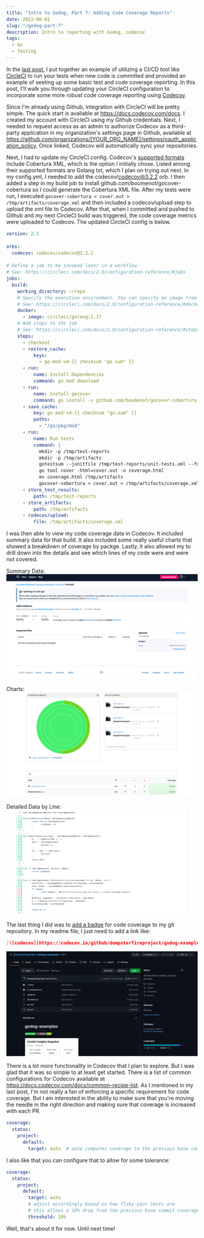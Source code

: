 ```yaml
---
title: "Intro to Godog, Part 7: Adding Code Coverage Reports"
date: 2022-06-01
slug: "/godog-part-7"
description: Intro to reporting with Godog, codecov
tags:
  - Go
  - Testing
---
```


In the [last post](https://thedumpsterfireproject.com/godog-part-6), I put together an example of utilizing
a CI/CD tool like [CircleCI](https://circleci.com) to run your tests when new code is committed and provided
an example of seeting up some basic test and code coverage reporting. In this post, I'll walk you through
updating your CircleCI configuration to incorporate some more robust code coverage reporting using 
[Codecov](https://about.codecov.io).

Since I'm already using Github, integration with CircleCI will be pretty simple. The quick start is available
at https://docs.codecov.com/docs. I created my account with CircleCI using my Github credentials. Next, I needed
to request access as an admin to authorize Codecov as a third-party application in my organization's settings
page in Github, available at https://github.com/organizations/[YOUR_ORG_NAME]/settings/oauth_application_policy.
Once linked, Codecov will automatically sync your repositories.

Next, I had to update my CircleCI config. Codecov's [supported formats](https://docs.codecov.com/docs/supported-report-formats)
include Cobertura XML, which is the option I initially chose. Listed among their supported formats are Golang txt,
which I plan on trying out next. In my config.yml, I needed to add the codecov/codecov@3.2.2 orb. I then
added a step in my build job to install github.com/boumenot/gocover-cobertura so I could generate the Cobertura XML
file. After my tests were run, I executed `gocover-cobertura < cover.out > /tmp/artifacts/coverage.xml` and then
included a codecov/upload step to upload the xml file to Codecov. After that, when I committed and pushed to Github
and my next CircleCI build was triggered, the code coverage metrics were uploaded to Codecov. The updated
CircleCI config is below.

```yaml
version: 2.1

orbs:
  codecov: codecov/codecov@3.2.2

# Define a job to be invoked later in a workflow.
# See: https://circleci.com/docs/2.0/configuration-reference/#jobs
jobs:
  build:
    working_directory: ~/repo
    # Specify the execution environment. You can specify an image from Dockerhub or use one of our Convenience Images from CircleCI's Developer Hub.
    # See: https://circleci.com/docs/2.0/configuration-reference/#docker-machine-macos-windows-executor
    docker:
      - image: circleci/golang:1.17
    # Add steps to the job
    # See: https://circleci.com/docs/2.0/configuration-reference/#steps
    steps:
      - checkout
      - restore_cache:
          keys:
            - go-mod-v4-{{ checksum "go.sum" }}
      - run:
          name: Install Dependencies
          command: go mod download
      - run:
          name: Install gocover
          command: go install -v github.com/boumenot/gocover-cobertura
      - save_cache:
          key: go-mod-v4-{{ checksum "go.sum" }}
          paths:
            - "/go/pkg/mod"
      - run:
          name: Run tests
          command: |
            mkdir -p /tmp/test-reports
            mkdir -p /tmp/artifacts
            gotestsum --junitfile /tmp/test-reports/unit-tests.xml --format standard-verbose -- -coverprofile=cover.out -covermode count ./...
            go tool cover -html=cover.out -o coverage.html
            mv coverage.html /tmp/artifacts
            gocover-cobertura < cover.out > /tmp/artifacts/coverage.xml
      - store_test_results:
          path: /tmp/test-reports
      - store_artifacts:
          path: /tmp/artifacts
      - codecov/upload:
          file: /tmp/artifacts/coverage.xml
```

I was then able to view my code coverage data in Codecov. It included summary data for that build. It also
included some really useful charts that showed a breakdown of coverage by packge. Lastly, it also allowed
my to drill down into the details and see which lines of my code were and were not covered.

Summary Data:
![summary data](build-summary.png)

Charts:
![charts](charts.png)

Detailed Data by Line:
![detailed data](details.png)

The last thing I did was to [add a badge](https://docs.codecov.com/docs/status-badges) for code coverage to
my git repository.  In my readme file, I just need to add a link like:
```markdown
[![codecov](https://codecov.io/github/dumpsterfireproject/godog-examples/branch/main/graph/badge.svg?token=NS3QM5LRM5)](https://codecov.io/github/dumpsterfireproject/godog-examples)
```

![badge](badge.png)

There is a lot more functionality in Codecov that I plan to explore. But I was glad that it was so simple to
at least get started. There is a list of common configurations for Codecov available at https://docs.codecov.com/docs/common-recipe-list.
As I mentioned in my last post, I'm not really a fan of enforcing a specific requirement for code coverage.
But I am interested in the ability to make sure that you're moving the needle in the right direction and making
sure that coverage is increased with each PR.

```yaml
coverage:
  status:
    project:
      default:
        target: auto  # auto compares coverage to the previous base commit
```

I also like that you can configure that to allow for some tolerance:

```yaml
coverage:
  status:
    project:
      default:
        target: auto
        # adjust accordingly based on how flaky your tests are
        # this allows a 10% drop from the previous base commit coverage
        threshold: 10%
```

Well, that's about it for now.  Until next time!
